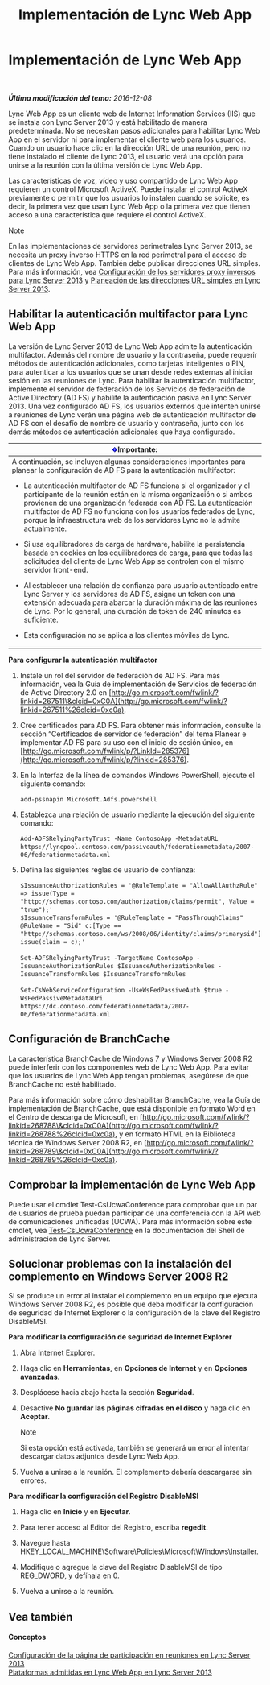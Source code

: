 ﻿---
title: Implementación de Lync Web App
TOCTitle: Implementación de Lync Web App
ms:assetid: b6301e98-051c-4e4b-8e10-ec922a8f508a
ms:mtpsurl: https://technet.microsoft.com/es-es/library/JJ205190(v=OCS.15)
ms:contentKeyID: 48276425
ms.date: 01/07/2017
mtps_version: v=OCS.15
ms.translationtype: HT
---

# Implementación de Lync Web App

 

_**Última modificación del tema:** 2016-12-08_

Lync Web App es un cliente web de Internet Information Services (IIS) que se instala con Lync Server 2013 y está habilitado de manera predeterminada. No se necesitan pasos adicionales para habilitar Lync Web App en el servidor ni para implementar el cliente web para los usuarios. Cuando un usuario hace clic en la dirección URL de una reunión, pero no tiene instalado el cliente de Lync 2013, el usuario verá una opción para unirse a la reunión con la última versión de Lync Web App.

Las características de voz, vídeo y uso compartido de Lync Web App requieren un control Microsoft ActiveX. Puede instalar el control ActiveX previamente o permitir que los usuarios lo instalen cuando se solicite, es decir, la primera vez que usan Lync Web App o la primera vez que tienen acceso a una característica que requiere el control ActiveX.


> [!NOTE]
> En las implementaciones de servidores perimetrales Lync Server 2013, se necesita un proxy inverso HTTPS en la red perimetral para el acceso de clientes de Lync Web App. También debe publicar direcciones URL simples. Para más información, vea <A href="lync-server-2013-setting-up-reverse-proxy-servers.md">Configuración de los servidores proxy inversos para Lync Server 2013</A> y <A href="lync-server-2013-planning-for-simple-urls.md">Planeación de las direcciones URL simples en Lync Server 2013</A>.



## Habilitar la autenticación multifactor para Lync Web App

La versión de Lync Server 2013 de Lync Web App admite la autenticación multifactor. Además del nombre de usuario y la contraseña, puede requerir métodos de autenticación adicionales, como tarjetas inteligentes o PIN, para autenticar a los usuarios que se unan desde redes externas al iniciar sesión en las reuniones de Lync. Para habilitar la autenticación multifactor, implemente el servidor de federación de los Servicios de federación de Active Directory (AD FS) y habilite la autenticación pasiva en Lync Server 2013. Una vez configurado AD FS, los usuarios externos que intenten unirse a reuniones de Lync verán una página web de autenticación multifactor de AD FS con el desafío de nombre de usuario y contraseña, junto con los demás métodos de autenticación adicionales que haya configurado.

<table>
<colgroup>
<col style="width: 100%" />
</colgroup>
<thead>
<tr class="header">
<th><img src="images/Gg425917.important(OCS.15).gif" title="important" alt="important" />Importante:</th>
</tr>
</thead>
<tbody>
<tr class="odd">
<td>A continuación, se incluyen algunas consideraciones importantes para planear la configuración de AD FS para la autenticación multifactor:
<ul>
<li><p>La autenticación multifactor de AD FS funciona si el organizador y el participante de la reunión están en la misma organización o si ambos provienen de una organización federada con AD FS. La autenticación multifactor de AD FS no funciona con los usuarios federados de Lync, porque la infraestructura web de los servidores Lync no la admite actualmente.</p></li>
<li><p>Si usa equilibradores de carga de hardware, habilite la persistencia basada en cookies en los equilibradores de carga, para que todas las solicitudes del cliente de Lync Web App se controlen con el mismo servidor front-end.</p></li>
<li><p>Al establecer una relación de confianza para usuario autenticado entre Lync Server y los servidores de AD FS, asigne un token con una extensión adecuada para abarcar la duración máxima de las reuniones de Lync. Por lo general, una duración de token de 240 minutos es suficiente.</p></li>
<li><p>Esta configuración no se aplica a los clientes móviles de Lync.</p></li>
</ul></td>
</tr>
</tbody>
</table>


**Para configurar la autenticación multifactor**

1.  Instale un rol del servidor de federación de AD FS. Para más información, vea la Guía de implementación de Servicios de federación de Active Directory 2.0 en [http://go.microsoft.com/fwlink/?linkid=267511\&clcid=0xC0A](http://go.microsoft.com/fwlink/?linkid=267511%26clcid=0xc0a).

2.  Cree certificados para AD FS. Para obtener más información, consulte la sección “Certificados de servidor de federación” del tema Planear e implementar AD FS para su uso con el inicio de sesión único, en [http://go.microsoft.com/fwlink/p/?LinkId=285376](http://go.microsoft.com/fwlink/p/?linkid=285376).

3.  En la Interfaz de la línea de comandos Windows PowerShell, ejecute el siguiente comando:
    
        add-pssnapin Microsoft.Adfs.powershell

4.  Establezca una relación de usuario mediante la ejecución del siguiente comando:
    
        Add-ADFSRelyingPartyTrust -Name ContosoApp -MetadataURL https://lyncpool.contoso.com/passiveauth/federationmetadata/2007-06/federationmetadata.xml

5.  Defina las siguientes reglas de usuario de confianza:
    
        $IssuanceAuthorizationRules = '@RuleTemplate = "AllowAllAuthzRule" => issue(Type = "http://schemas.contoso.com/authorization/claims/permit", Value = "true");'
        $IssuanceTransformRules = '@RuleTemplate = "PassThroughClaims" @RuleName = "Sid" c:[Type == "http://schemas.contoso.com/ws/2008/06/identity/claims/primarysid"]=> issue(claim = c);'
    
        Set-ADFSRelyingPartyTrust -TargetName ContosoApp -IssuanceAuthorizationRules $IssuanceAuthorizationRules -IssuanceTransformRules $IssuanceTransformRules
    
        Set-CsWebServiceConfiguration -UseWsFedPassiveAuth $true -WsFedPassiveMetadataUri https://dc.contoso.com/federationmetadata/2007-06/federationmetadata.xml

## Configuración de BranchCache

La característica BranchCache de Windows 7 y Windows Server 2008 R2 puede interferir con los componentes web de Lync Web App. Para evitar que los usuarios de Lync Web App tengan problemas, asegúrese de que BranchCache no esté habilitado.

Para más información sobre cómo deshabilitar BranchCache, vea la Guía de implementación de BranchCache, que está disponible en formato Word en el Centro de descarga de Microsoft, en [http://go.microsoft.com/fwlink/?linkid=268788\&clcid=0xC0A](http://go.microsoft.com/fwlink/?linkid=268788%26clcid=0xc0a), y en formato HTML en la Biblioteca técnica de Windows Server 2008 R2, en [http://go.microsoft.com/fwlink/?linkid=268789\&clcid=0xC0A](http://go.microsoft.com/fwlink/?linkid=268789%26clcid=0xc0a).

## Comprobar la implementación de Lync Web App

Puede usar el cmdlet Test-CsUcwaConference para comprobar que un par de usuarios de prueba puedan participar de una conferencia con la API web de comunicaciones unificadas (UCWA). Para más información sobre este cmdlet, vea [Test-CsUcwaConference](test-csucwaconference.md) en la documentación del Shell de administración de Lync Server.

## Solucionar problemas con la instalación del complemento en Windows Server 2008 R2

Si se produce un error al instalar el complemento en un equipo que ejecuta Windows Server 2008 R2, es posible que deba modificar la configuración de seguridad de Internet Explorer o la configuración de la clave del Registro DisableMSI.

**Para modificar la configuración de seguridad de Internet Explorer**

1.  Abra Internet Explorer.

2.  Haga clic en **Herramientas**, en **Opciones de Internet** y en **Opciones avanzadas**.

3.  Desplácese hacia abajo hasta la sección **Seguridad**.

4.  Desactive **No guardar las páginas cifradas en el disco** y haga clic en **Aceptar**.
    

    > [!NOTE]
    > Si esta opción está activada, también se generará un error al intentar descargar datos adjuntos desde Lync Web App.



5.  Vuelva a unirse a la reunión. El complemento debería descargarse sin errores.

**Para modificar la configuración del Registro DisableMSI**

1.  Haga clic en **Inicio** y en **Ejecutar**.

2.  Para tener acceso al Editor del Registro, escriba **regedit**.

3.  Navegue hasta HKEY\_LOCAL\_MACHINE\\Software\\Policies\\Microsoft\\Windows\\Installer.

4.  Modifique o agregue la clave del Registro DisableMSI de tipo REG\_DWORD, y defínala en 0.

5.  Vuelva a unirse a la reunión.

## Vea también

#### Conceptos

[Configuración de la página de participación en reuniones en Lync Server 2013](lync-server-2013-configuring-the-meeting-join-page.md)  
[Plataformas admitidas en Lync Web App en Lync Server 2013](lync-server-2013-lync-web-app-supported-platforms.md)

